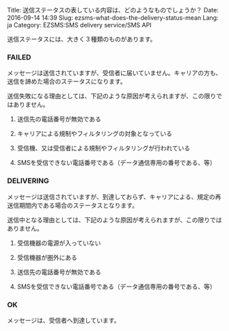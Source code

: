 Title: 送信ステータスの表している内容は、どのようなものでしょうか？
Date: 2016-09-14 14:39
Slug: ezsms-what-does-the-delivery-status-mean
Lang: ja
Category: EZSMS:SMS delivery service/SMS API

送信ステータスには、大きく３種類のものがあります。

### FAILED

メッセージは送信されていますが、受信者に届いていません。キャリアの方も、送信を諦めた場合のステータスになります。

送信失敗になる理由としては、下記のような原因が考えられますが、この限りではありません。

1. 送信先の電話番号が無効である

2. キャリアによる規制やフィルタリングの対象となっている

3. 受信機、又は受信者による規制やフィルタリングが行われている

4. SMSを受信できない電話番号である（データ通信専用の番号である、等）

### DELIVERING

メッセージは送信されていますが、到達しておらず、キャリアによる、規定の再送信期間内である場合のステータスとなります。

送信中となる理由としては、下記のような原因が考えられますが、この限りではありません。

1. 受信機器の電源が入っていない

2. 受信機器が圏外にある

3. 送信先の電話番号が無効である

4. SMSを受信できない電話番号である（データ通信専用の番号である、等）

### OK

メッセージは、受信者へ到達しています。
